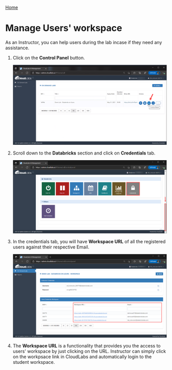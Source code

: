 [Home](./../README.md)

# Manage Users' workspace

As an Instructor, you can help users during the lab incase if they need any assistance. 

1. Click on the **Control Panel** button.

   ![](media/image21.png) 

2. Scroll down to the **Databricks** section and click on **Credentials** tab.

   ![](media/image22.png) 

3. In the credentials tab, you will have **Workspace URL** of all the registered users against their respective Email.

   ![](media/image23.png) 

4. The **Workspace URL** is a functionality that provides you the access to users' workspace by just clicking on the URL. Instructor can simply click on the workpsace link in CloudLabs and automatically login to the student workspace.





